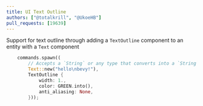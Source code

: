 ```yaml
---
title: UI Text Outline 
authors: ["@totalkrill", "@UkoeHB"]
pull_requests: [19639]
---
```


Support for text outline through adding a `TextOutline` component to an entity with a `Text` component

```rust
    commands.spawn((
        // Accepts a `String` or any type that converts into a `String`, such as `&str`
        Text::new("hello\nbevy!"),
        TextOutline {
            width: 1.,
            color: GREEN.into(),
            anti_aliasing: None,
        }));
```
